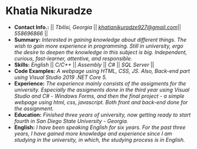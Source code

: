 # Khatia Nikuradze
* **Contact Info.:**
|| *Tbilisi, Georgia* || *khatianikuradze927@gmail.com*|| *558696866* ||
* **Summary:**
*Interested in gaining knowledge about different things. The wish to gain more experience in programming. Still in university, ergo the desire to deepen the knowledge in this subject is big. Independent, curious, fast-learner, attentive, and responsible.*
* **Skills:**
*English* || *C/C++* || *Assembly* || *C#* || *SQL Server* ||
* **Code Examples:**
*A webpage using HTML, CSS, JS.  Also, Back-end part using Visual Studio 2019 .NET Core 5.*
* **Experience:**
*The experience mainly consists of the assigments for the university. Especially the assigments done in the third year using Visual Studio and C# - Windows Forms, and then the final project - a simple webpage using html, css, javascript. Both front and back-end done for the assignment.*
* **Education:**
*Finished three years of university, now getting ready to start fourth in San Diego State University - Georgia.*
* **English:**
*I have been speaking English for six years. For the past three years, I have gained more knowledge and experience since I am studying in the university, in which, the studying process is in English.*